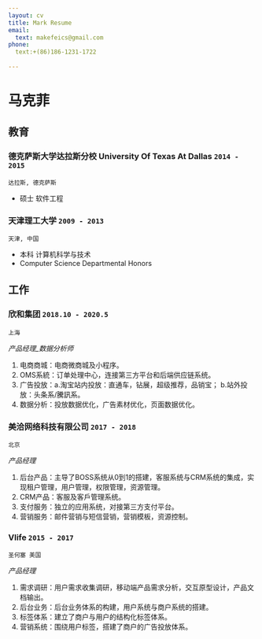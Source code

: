 ```yaml
---
layout: cv
title: Mark Resume
email:
  text: makefeics@gmail.com
phone:
  text:+(86)186-1231-1722
  
---
```


# 马克菲

<!--
include contact information from the front matter
Supported arguments:
    - homepage: url, text
    - phone
    - email
-->

## 教育

### **德克萨斯大学达拉斯分校 University Of Texas At Dallas** `2014 - 2015`

```
达拉斯, 德克萨斯 
```

- 硕士 软件工程

### **天津理工大学** `2009 - 2013`

```
天津, 中国
```

- 本科 计算机科学与技术
- Computer Science Departmental Honors


## 工作

### **欣和集团** `2018.10 - 2020.5`

```
上海
```

_产品经理_数据分析师_<br>


1. 电商商城：电商微商城及小程序。
2. OMS系統：订单处理中心，连接第三方平台和后端供应链系统。
3. 广告投放：a.淘宝站内投放：直通车，钻展，超级推荐，品销宝； b.站外投放：头条系/騰訊系。
4. 数据分析：投放数据优化，广告素材优化，页面数据优化。

### **美洽网络科技有限公司** `2017 - 2018`

```
北京
```

_产品经理_<br>


1. 后台产品：主导了BOSS系统从0到1的搭建，客服系统与CRM系统的集成，实现租户管理，用户管理，权限管理，资源管理。
2. CRM产品：客服及客戶管理系统。
3. 支付服务：独立的应用系统，对接第三方支付平台。
4. 营销服务：邮件营销与短信营销，营销模板，资源控制。



### **Vlife** `2015 - 2017`

```
圣何塞 美国
```

_产品经理_<br>

1. 需求调研：用户需求收集调研，移动端产品需求分析，交互原型设计，产品文档输出。
2. 后台业务：后台业务体系的构建，用户系统与商户系统的搭建。
3. 标签体系：建立了商户与用户的结构化标签体系。
4. 营销系统：围绕用户标签，搭建了商户的广告投放体系。




